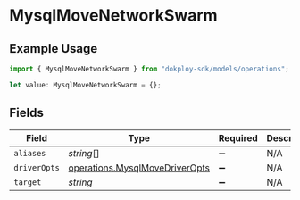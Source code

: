 # MysqlMoveNetworkSwarm

## Example Usage

```typescript
import { MysqlMoveNetworkSwarm } from "dokploy-sdk/models/operations";

let value: MysqlMoveNetworkSwarm = {};
```

## Fields

| Field                                                                            | Type                                                                             | Required                                                                         | Description                                                                      |
| -------------------------------------------------------------------------------- | -------------------------------------------------------------------------------- | -------------------------------------------------------------------------------- | -------------------------------------------------------------------------------- |
| `aliases`                                                                        | *string*[]                                                                       | :heavy_minus_sign:                                                               | N/A                                                                              |
| `driverOpts`                                                                     | [operations.MysqlMoveDriverOpts](../../models/operations/mysqlmovedriveropts.md) | :heavy_minus_sign:                                                               | N/A                                                                              |
| `target`                                                                         | *string*                                                                         | :heavy_minus_sign:                                                               | N/A                                                                              |